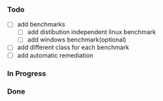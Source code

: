 ### Todo

-[ ] add benchmarks  
  -[ ] add distibution independent linux benchmark   
  -[ ] add windows benchmark(optional)  
-[ ] add different class for each benchmark
-[ ] add automatic remediation

### In Progress

### Done 

